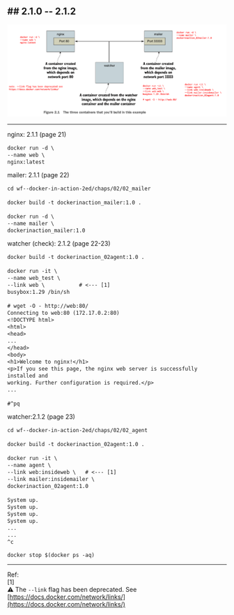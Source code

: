 
## ## 2.1.0 -- 2.1.2

<img src="docs/fig2.1.png" />

---

nginx: 2.1.1 (page 21)

```
docker run -d \
--name web \
nginx:latest
```

mailer: 2.1.1 (page 22)

```
cd wf--docker-in-action-2ed/chaps/02/02_mailer

docker build -t dockerinaction_mailer:1.0 .

docker run -d \
--name mailer \
dockerinaction_mailer:1.0
```



watcher (check): 2.1.2 (page 22-23)

```
docker build -t dockerinaction_02agent:1.0 .

docker run -it \
--name web_test \
--link web \           # <--- [1]
busybox:1.29 /bin/sh

# wget -O - http://web:80/
Connecting to web:80 (172.17.0.2:80)
<!DOCTYPE html>
<html>
<head>
...
</head>
<body>
<h1>Welcome to nginx!</h1>
<p>If you see this page, the nginx web server is successfully installed and
working. Further configuration is required.</p>
...

#^pq
```

watcher:2.1.2 (page 23)

```
cd wf--docker-in-action-2ed/chaps/02/02_agent

docker build -t dockerinaction_02agent:1.0 .

docker run -it \
--name agent \
--link web:insideweb \   # <--- [1]
--link mailer:insidemailer \
dockerinaction_02agent:1.0 

System up.
System up.
System up.
System up.
...
...
^c
```

```
docker stop $(docker ps -aq)
```
---
Ref: <br>
[1] <br>
⚠️ The `--link` flag has been deprecated. See [https://docs.docker.com/network/links/](https://docs.docker.com/network/links/)